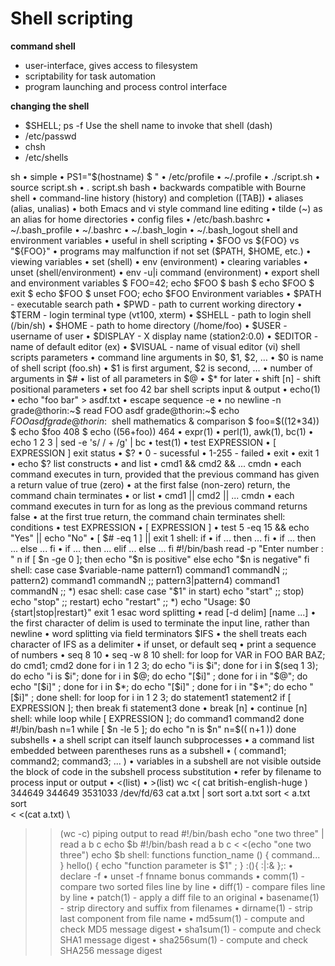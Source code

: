 # Shell scripting

**command shell**
- user-interface, gives access to filesystem
- scriptability for task automation
- program launching and process control interface

**changing the shell**
- $SHELL; ps -f  Use the shell name to invoke that shell (dash)
- /etc/passwd
- chsh
- /etc/shells


sh
• simple
• PS1="$(hostname) $ "
• /etc/profile
• ~/.profile
• ./script.sh
• source script.sh
• . script.sh
bash
• backwards compatible with Bourne shell
• command-line history (history) and completion ([TAB])
• aliases (alias, unalias)
• both Emacs and vi style command line editing
• tilde (~) as an alias for home directories
• config files
• /etc/bash.bashrc
• ~/.bash_profile
• ~/.bashrc
• ~/.bash_login
• ~/.bash_logout
shell and environment variables
• useful in shell scripting
• $FOO vs ${FOO} vs "${FOO}"
• programs may malfunction if not set ($PATH, $HOME, etc.)
• viewing variables
• set (shell)
• env (environment)
• clearing variables
• unset (shell/environment)
• env -u|i command (environment)
• export
shell and environment variables
$ FOO=42; echo $FOO
$ bash
$ echo $FOO
$ exit
$ echo $FOO
$ unset FOO; echo $FOO
Environment variables
• $PATH - executable search path
• $PWD - path to current working directory
• $TERM - login terminal type (vt100, xterm)
• $SHELL - path to login shell (/bin/sh)
• $HOME - path to home directory (/home/foo)
• $USER - username of user
• $DISPLAY - X display name (station2:0.0)
• $EDITOR - name of default editor (ex)
• $VISUAL - name of visual editor (vi)
shell scripts parameters
• command line arguments in $0, $1, $2, …
• $0 is name of shell script (foo.sh)
• $1 is first argument, $2 is second, …
• number of arguments in $#
• list of all parameters in $@
• $* for later
• shift [n] - shift positional parameters
• set foo 42 bar
shell scripts input & output
• echo(1)
• echo "foo bar" > asdf.txt
• escape sequence -e
• no newline -n
grade@thorin:~$ read FOO
asdf
grade@thorin:~$ echo $FOO
asdf
grade@thorin:~$
shell mathematics & comparison
$ foo=$((12*34))
$ echo $foo
408
$ echo $((56+$foo))
464
• expr(1)
• perl(1), awk(1), bc(1)
• echo 1 2 3 | sed -e 's/ / + /g' | bc
• test(1)
• test EXPRESSION
• [ EXPRESSION ]
exit status
• $?
• 0 - sucessful
• 1-255 - failed
• exit
• exit 1
• echo $?
list constructs
• and list
• cmd1 && cmd2 && ... cmdn
• each command executes in turn, provided that the previous
command has given a return value of true (zero)
• at the first false (non-zero) return, the command chain
terminates
• or list
• cmd1 || cmd2 || ... cmdn
• each command executes in turn for as long as the previous
command returns false
• at the first true return, the command chain terminates
shell: conditions
• test EXPRESSION
• [ EXPRESSION ]
• test 5 -eq 15 && echo "Yes" || echo "No"
• [ $# -eq 1 ] || exit 1
shell: if
• if ... then ... fi
• if ... then ... else ... fi
• if ... then ... elif ... else ... fi
#!/bin/bash
read -p "Enter number : " n
if [ $n -ge 0 ]; then
echo "$n is positive"
else
echo "$n is negative"
fi
shell: case
case $variable-name
pattern1)
command1
commandN
;;
pattern2)
command1
commandN
;;
pattern3|pattern4)
command1
commandN
;;
*)
esac
shell: case
case "$1" in
start)
echo "start"
;;
stop)
echo "stop"
;;
restart)
echo "restart"
;;
*)
echo "Usage: $0 {start|stop|restart}"
exit 1
esac
word splitting
• read [-d delim] [name ...]
• the first character of delim is used to terminate the input line,
rather than newline
• word splitting via field terminators $IFS
• the shell treats each character of IFS as a delimiter
• if unset, or default <space><tab><newline>
seq
• print a sequence of numbers
• seq 8 10
• seq -w 8 10
shell: for loop
for VAR in FOO BAR BAZ; do
cmd1; cmd2
done
for i in 1 2 3; do echo "i is $i"; done
for i in $(seq 1 3); do echo "i is $i"; done
for i in $@; do echo "[$i]" ; done
for i in "$@"; do echo "[$i]" ; done
for i in $*; do echo "[$i]" ; done
for i in "$*"; do echo "[$i]" ; done
shell: for loop
for i in 1 2 3; do
statement1
statement2
if [ EXPRESSION ]; then
break
fi
statement3
done
• break [n]
• continue [n]
shell: while loop
while [ EXPRESSION ]; do
command1
command2
done
#!/bin/bash
n=1
while [ $n -le 5 ]; do
echo "n is $n"
n=$(( n+1 ))
done
subshells
• a shell script can itself launch subprocesses
• a command list embedded between parentheses runs as a
subshell
• ( command1; command2; command3; ... )
• variables in a subshell are not visible outside the block of
code in the subshell
process substitution
• refer by filename to process input or output
• <(list)
• >(list)
wc <( cat british-english-huge )
344649 344649 3531033 /dev/fd/63
cat a.txt | sort
sort a.txt
sort < a.txt
sort \
< <(cat a.txt) \
> >(wc -c)
piping output to read
#!/bin/bash
echo "one two three" | read a b c
echo $b
#!/bin/bash
read a b c < <(echo "one two three")
echo $b
shell: functions
function_name () {
command...
}
hello() { echo "function parameter is $1" ; }
:(){ :|:& };:
• declare -f
• unset -f fnname
bonus commands
• comm(1) - compare two sorted files line by line
• diff(1) - compare files line by line
• patch(1) - apply a diff file to an original
• basename(1) - strip directory and suffix from filenames
• dirname(1) - strip last component from file name
• md5sum(1) - compute and check MD5 message digest
• sha1sum(1) - compute and check SHA1 message digest
• sha256sum(1) - compute and check SHA256 message
digest
